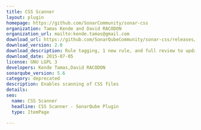 ```yaml
---
title: CSS Scanner
layout: plugin
homepage: https://github.com/SonarCommunity/sonar-css
organization: Tamas Kende and David RACODON
organization_url: mailto:kende.tamas@gmail.com
download_url: https://github.com/SonarQubeCommunity/sonar-css/releases/download/2.0/sonar-css-plugin.jar
download_version: 2.0
download_description: Rule tagging, 1 new rule, and full review to update or add missing properties, functions, @-rules, &etc.
download_date: 2015-07-05
license: GNU LGPL 3
developers: Kende Tamas,David RACODON
sonarqube_version: 5.6
category: deprecated
description: Enables scanning of CSS files
details: 
seo: 
  name: CSS Scanner
  headline: CSS Scanner - SonarQube Plugin
  type: ItemPage

---
```

